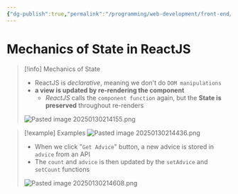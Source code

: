 ```yaml
---
{"dg-publish":true,"permalink":"/programming/web-development/front-end/react-js/001-react-fundamentals/005-state/002-mechanism-of-state/","tags":["programming","ReactJS","javascript","state"],"created":"2025-01-30T20:45:33.821+08:00"}
---
```



# Mechanics of State in ReactJS

> [!info] Mechanics of State
> - ReactJS is _declarative_, meaning we don't do `DOM manipulations`
> - __a view is updated by re-rendering the component__
> 	- _ReactJS_ calls the `component function` again, but the __State is preserved__ throughout re-renders
> 
> ![Pasted image 20250130214155.png](/img/user/Pasted%20image%2020250130214155.png)

> [!example] Examples
> ![Pasted image 20250130214436.png](/img/user/Pasted%20image%2020250130214436.png)
> - When we click "`Get Advice`" button, a new advice is stored in `advice` from an API
> - The `count` and `advice` is then updated by the `setAdvice` and `setCount` functions
> 
> ![Pasted image 20250130214608.png](/img/user/Pasted%20image%2020250130214608.png)


